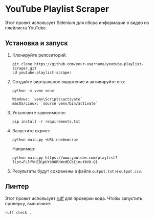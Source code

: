 # YouTube Playlist Scraper

Этот проект использует Selenium для сбора информации о видео из плейлиста YouTube.

## Установка и запуск

1. Клонируйте репозиторий:
   ```
   git clone https://github.com/your-username/youtube-playlist-scraper.git
   cd youtube-playlist-scraper
   ```

2. Создайте виртуальное окружение и активируйте его:
   ```
   python -m venv venv

   Windows: `venv\Scripts\activate`
   macOS/Linux: `source venv/bin/activate`
   ```

3. Установите зависимости:
   ```
   pip install -r requirements.txt
   ```

4. Запустите скрипт:
   ```
   python main.py <URL плейлиста>
   ```

   Например:
   ```
   python main.py https://www.youtube.com/playlist?list=PLlfVHEB1pHYb0ORhWxdECbIjmutbVO-Q1
   ```

5. Результаты будут сохранены в файле `output.txt` и `output.csv`.

## Линтер

Этот проект использует [ruff](https://github.com/astral-sh/ruff) для проверки кода. Чтобы запустить проверку, выполните:

```
ruff check .
```


